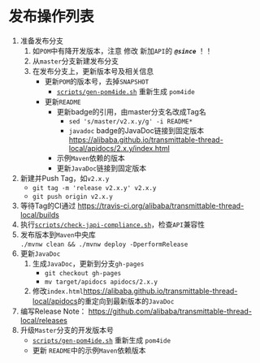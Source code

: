 发布操作列表
===============================

1. 准备发布分支
    1. 如`POM`中有降开发版本，注意 修改 新加`API`的 **_`@since`_** ！！
    2. 从`master`分支新建发布分支
    3. 在发布分支上，更新版本号及相关信息
        - 更新`POM`的版本号，去掉`SNAPSHOT`
            - [`scripts/gen-pom4ide.sh`](../scripts/gen-pom4ide.sh) 重新生成 `pom4ide`
        - 更新`README`
            - 更新badge的引用，由master分支名改成Tag名  
                - `sed 's/master/v2.x.y/g' -i README*`
                - `javadoc` badge的JavaDoc链接到固定版本  
                    https://alibaba.github.io/transmittable-thread-local/apidocs/2.x.y/index.html
            - 示例`Maven`依赖的版本
            - 更新`JavaDoc`链接到固定版本
2. 新建并Push Tag，如`v2.x.y`  
    - `git tag -m 'release v2.x.y' v2.x.y`
    - `git push origin v2.x.y`
3. 等待Tag的CI通过 <https://travis-ci.org/alibaba/transmittable-thread-local/builds>
4. 执行[`scripts/check-japi-compliance.sh`](../scripts/check-japi-compliance.sh)，检查`API`兼容性
5. 发布版本到`Maven`中央库  
    `./mvnw clean && ./mvnw deploy -DperformRelease`
6. 更新`JavaDoc`
    1. 生成`JavaDoc`，更新到分支`gh-pages`
        - `git checkout gh-pages`
        - `mv target/apidocs apidocs/2.x.y`
    2. 修改`index.html`<https://alibaba.github.io/transmittable-thread-local/apidocs>的重定向到最新版本的`JavaDoc`
7. 编写Release Note： <https://github.com/alibaba/transmittable-thread-local/releases>
8. 升级`Master`分支的开发版本号
    - [`scripts/gen-pom4ide.sh`](../scripts/gen-pom4ide.sh) 重新生成 `pom4ide`
    - 更新 `README`中的示例`Maven`依赖版本

